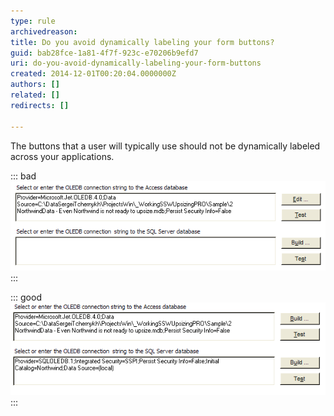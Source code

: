 ```yaml
---
type: rule
archivedreason: 
title: Do you avoid dynamically labeling your form buttons?
guid: bab28fce-1a81-4f7f-923c-e70206b9efd7
uri: do-you-avoid-dynamically-labeling-your-form-buttons
created: 2014-12-01T00:20:04.0000000Z
authors: []
related: []
redirects: []

---
```


The buttons that a user will typically use should not be dynamically labeled across your applications.

<!--endintro-->


::: bad  
![Figure: Bad Example - Buttons are dynamically labeled "Build ..." and "Edit ..." depending on text in the text box](/rules/do-you-avoid-dynamically-labeling-your-form-buttons/DynamicallyLabelingButtonBad.gif)  
:::


::: good  
![Figure: Good Example - Buttons are not dynamically labelled](/rules/do-you-avoid-dynamically-labeling-your-form-buttons/DynamicallyLabelingButtonGood.gif)  
:::

